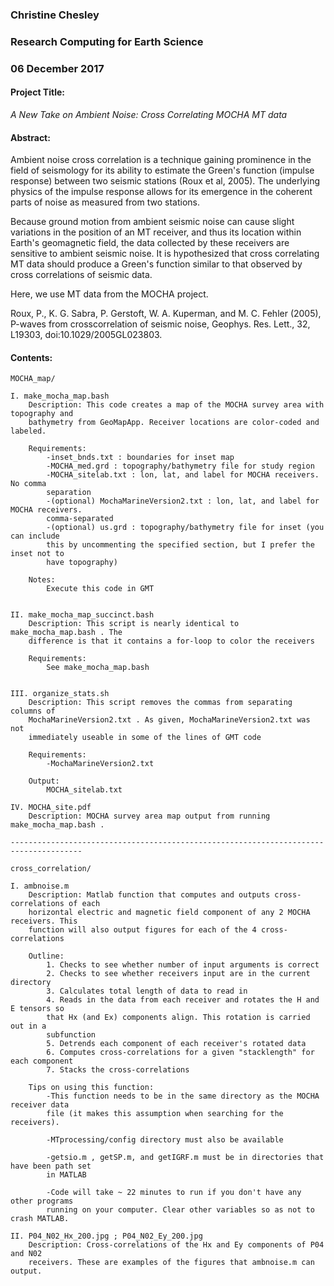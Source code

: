 ### Christine Chesley
### Research Computing for Earth Science
### 06 December 2017

#### Project Title: 
_A New Take on Ambient Noise: Cross Correlating MOCHA MT data_


#### Abstract:
Ambient noise cross correlation is a technique gaining prominence in the field of 
seismology for its ability to estimate the Green's function (impulse response) between 
two seismic stations (Roux et al, 2005). The underlying physics of the impulse response
allows for its emergence in the coherent parts of noise as measured from two stations.

Because ground motion from ambient seismic noise can cause slight variations in the 
position of an MT receiver, and thus its location within Earth's geomagnetic field, the 
data collected by these receivers are sensitive to ambient seismic noise. It is 
hypothesized that cross correlating MT data should produce a Green's function similar to 
that observed by cross correlations of seismic data. 

Here, we use MT data from the MOCHA project.

Roux, P., K. G. Sabra, P. Gerstoft, W. A. Kuperman, and M. C. Fehler (2005), P-waves 
from crosscorrelation of seismic noise, Geophys. Res. Lett., 32, L19303,
doi:10.1029/2005GL023803.

#### Contents:
	MOCHA_map/
	
	I. make_mocha_map.bash
		Description: This code creates a map of the MOCHA survey area with topography and 
		bathymetry from GeoMapApp. Receiver locations are color-coded and labeled.
		
		Requirements: 
			-inset_bnds.txt : boundaries for inset map
			-MOCHA_med.grd : topography/bathymetry file for study region
			-MOCHA_sitelab.txt : lon, lat, and label for MOCHA receivers. No comma 
			separation
			-(optional) MochaMarineVersion2.txt : lon, lat, and label for MOCHA receivers.
			comma-separated
			-(optional) us.grd : topography/bathymetry file for inset (you can include 
			this by uncommenting the specified section, but I prefer the inset not to 
			have topography)
				
		Notes:
			Execute this code in GMT

	
	II. make_mocha_map_succinct.bash
		Description: This script is nearly identical to make_mocha_map.bash . The 
		difference is that it contains a for-loop to color the receivers 
		
		Requirements:
			See make_mocha_map.bash
	
	
	III. organize_stats.sh
		Description: This script removes the commas from separating columns of 
		MochaMarineVersion2.txt . As given, MochaMarineVersion2.txt was not
		immediately useable in some of the lines of GMT code
		
		Requirements:
			-MochaMarineVersion2.txt
		
		Output:
			MOCHA_sitelab.txt
	
	IV. MOCHA_site.pdf
		Description: MOCHA survey area map output from running make_mocha_map.bash . 

	--------------------------------------------------------------------------------------
	
	cross_correlation/
	
	I. ambnoise.m
		Description: Matlab function that computes and outputs cross-correlations of each
		horizontal electric and magnetic field component of any 2 MOCHA receivers. This
		function will also output figures for each of the 4 cross-correlations
		
		Outline:
			1. Checks to see whether number of input arguments is correct
			2. Checks to see whether receivers input are in the current directory
			3. Calculates total length of data to read in
			4. Reads in the data from each receiver and rotates the H and E tensors so 
			that Hx (and Ex) components align. This rotation is carried out in a 
			subfunction
			5. Detrends each component of each receiver's rotated data
			6. Computes cross-correlations for a given "stacklength" for each component
			7. Stacks the cross-correlations
		
		Tips on using this function:
			-This function needs to be in the same directory as the MOCHA receiver data
			file (it makes this assumption when searching for the receivers).
			
			-MTprocessing/config directory must also be available
			
			-getsio.m , getSP.m, and getIGRF.m must be in directories that have been path set
			in MATLAB
			
			-Code will take ~ 22 minutes to run if you don't have any other programs 
			running on your computer. Clear other variables so as not to crash MATLAB.
		
	II. P04_N02_Hx_200.jpg ; P04_N02_Ey_200.jpg
    	Description: Cross-correlations of the Hx and Ey components of P04 and N02 
    	receivers. These are examples of the figures that ambnoise.m can output.
		
  
